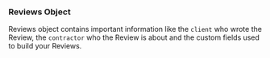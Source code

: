 ### Reviews Object

Reviews object contains important information like the `client` who wrote the Review, the 
`contractor` who the Review is about and the custom fields used to build your Reviews.
